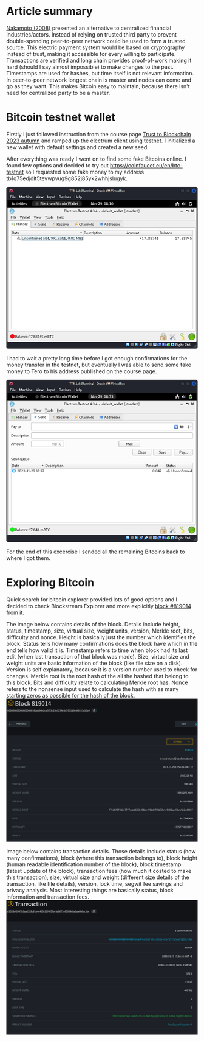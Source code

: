# Article summary
[Nakamoto (2008)](https://bitcoin.org/bitcoin.pdf) presented an alternative to centralized financial industries/actors. Instead of relying on trusted third party to prevent double-spending peer-to-peer network could be used to form a trusted source. This electric payment system would be based on cryptography instead of trust, making it accessible for every willing to participate. Transactions are verified and long chain provides proof-of-work making it hard (should I say almost impossible) to make changes to the past. Timestamps are used for hashes, but time itself is not relevant information. In peer-to-peer network longest chain is master and nodes can come and go as they want. This makes Bitcoin easy to maintain, because there isn't need for centralized party to be a master.

# Bitcoin testnet wallet
Firstly I just followed instruction from the course page [Trust to Blockchain 2023 autumn](https://terokarvinen.com/2023/trust-to-blockchain/#h5-not-byzantine) and ramped up the electrum client using testnet. I initialized a new wallet with default settings and created a new seed.

After everything was ready I went on to find some fake Bitcoins online. I found few options and decided to try out https://coinfaucet.eu/en/btc-testnet so I requested some fake money to my address tb1q75edjdlt5tevwpvug9g852j85yk2whhjslugyk.

![Fake money waiting for confirmation](/Fake_money.png)

I had to wait a pretty long time before I got enough confirmations for the money transfer in the testnet, but eventually I was able to send some fake money to Tero to his address published on the course page.

![Send money to Tero](/send_money.png)

For the end of this excercise I sended all the remaining Bitcoins back to where I got them.

# Exploring Bitcoin
Quick search for bitcoin explorer provided lots of good options and I decided to check Blockstream Explorer and more explicitly [block #819014](https://blockstream.info/block/000000000000000000016bdb94e2cb5f53c63b5254cfbf2931d5edf9223c10b9) from it.

The image below contains details of the block. Details include height, status, timestamp, size, virtual size, weight units, version, Merkle root, bits, difficulty and nonce. Height is basically just the number which identifies the block. Status tells how many confirmations does the block have which in the end tells how valid it is. Timestamp refers to time when block had its last edit (when last transaction of that block was made). Size, virtual size and weight units are basic information of the block (like file size on a disk). Version is self explanatory, because it is a version number used to check for changes. Merkle root is the root hash of the all the hashed that belong to this block. Bits and difficulty relate to calculating Merkle root has. Nonce refers to the nonsense input used to calculate the hash with as many starting zeros as possible for the hash of the block.
![Block details](/block_details.png)

Image below contains transaction details. Those details include status (how many confirmations), block (where this transaction belongs to), block height (human readable identification number of the block), block timestamp (latest update of the block), transaction fees (how much it costed to make this transaction), size, virtual size and weight (different size details of the transaction, like file details), version, lock time, segwit fee savings and privacy analysis. Most interesting things are basically status, block information and transaction fees.
![Transaction details](/transaction.png)
